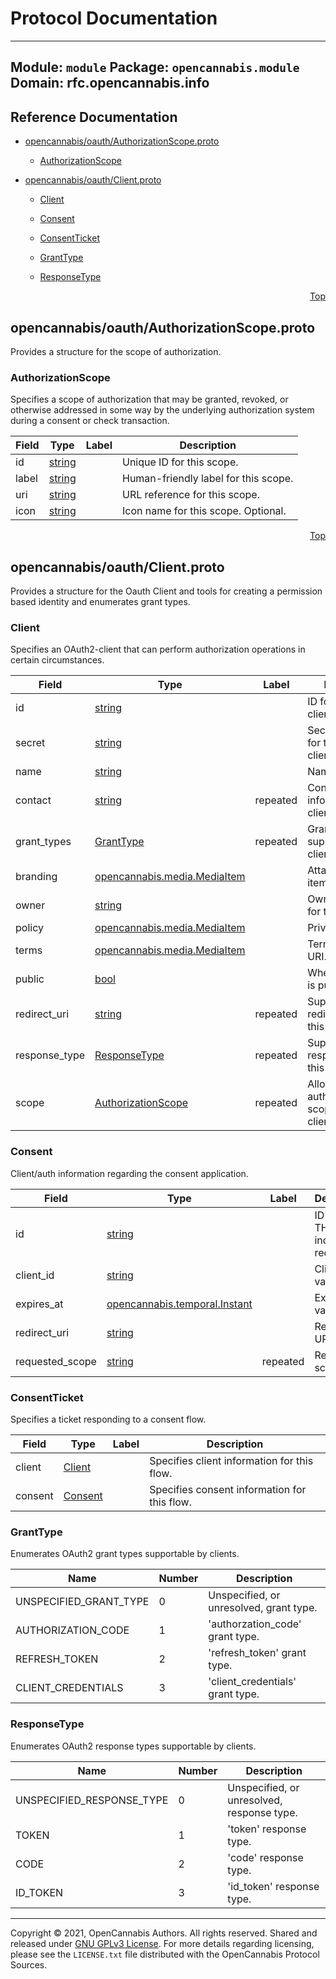 # Protocol Documentation
<a name="top"></a>

---
Module: `module`
Package: `opencannabis.module`
Domain: rfc.opencannabis.info
---


## Reference Documentation

- [opencannabis/oauth/AuthorizationScope.proto](#opencannabis/oauth/AuthorizationScope.proto)
  - [AuthorizationScope](#opencannabis.oauth.AuthorizationScope)

- [opencannabis/oauth/Client.proto](#opencannabis/oauth/Client.proto)
  - [Client](#opencannabis.oauth.Client)
  - [Consent](#opencannabis.oauth.Consent)
  - [ConsentTicket](#opencannabis.oauth.ConsentTicket)

  - [GrantType](#opencannabis.oauth.GrantType)
  - [ResponseType](#opencannabis.oauth.ResponseType)





<a name="opencannabis/oauth/AuthorizationScope.proto"></a>
<p align="right"><a href="#top">Top</a></p>

## opencannabis/oauth/AuthorizationScope.proto
Provides a structure for the scope of authorization.


<a name="opencannabis.oauth.AuthorizationScope"></a>

### AuthorizationScope
Specifies a scope of authorization that may be granted, revoked, or otherwise addressed in some way by the
underlying authorization system during a consent or check transaction.


| Field | Type | Label | Description |
| ----- | ---- | ----- | ----------- |
| id | [string](#string) |  | Unique ID for this scope. |
| label | [string](#string) |  | Human-friendly label for this scope. |
| uri | [string](#string) |  | URL reference for this scope. |
| icon | [string](#string) |  | Icon name for this scope. Optional. |





<!-- end messages -->

<!-- end enums -->

<!-- end HasExtensions -->

<!-- end services -->


<a name="opencannabis/oauth/Client.proto"></a>
<p align="right"><a href="#top">Top</a></p>

## opencannabis/oauth/Client.proto
Provides a structure for the Oauth Client and tools for creating a permission based identity and enumerates grant
types.


<a name="opencannabis.oauth.Client"></a>

### Client
Specifies an OAuth2-client that can perform authorization operations in certain circumstances.


| Field | Type | Label | Description |
| ----- | ---- | ----- | ----------- |
| id | [string](#string) |  | ID for this OAuth2 client. |
| secret | [string](#string) |  | Secret (password) for this OAuth2 client. |
| name | [string](#string) |  | Name of the client. |
| contact | [string](#string) | repeated | Contact information for the client. |
| grant_types | [GrantType](#opencannabis.oauth.GrantType) | repeated | Grant types supported by this client. |
| branding | [opencannabis.media.MediaItem](#opencannabis.media.MediaItem) |  | Attached media item for branding. |
| owner | [string](#string) |  | Owner information for this client. |
| policy | [opencannabis.media.MediaItem](#opencannabis.media.MediaItem) |  | Privacy policy URI. |
| terms | [opencannabis.media.MediaItem](#opencannabis.media.MediaItem) |  | Terms of Service URI. |
| public | [bool](#bool) |  | Whether this client is public or not. |
| redirect_uri | [string](#string) | repeated | Supported/allowed redirect URIs for this client. |
| response_type | [ResponseType](#opencannabis.oauth.ResponseType) | repeated | Supported OAuth2 response types for this client. |
| scope | [AuthorizationScope](#opencannabis.oauth.AuthorizationScope) | repeated | Allowed authorization scopes for this client. |






<a name="opencannabis.oauth.Consent"></a>

### Consent
Client/auth information regarding the consent application.


| Field | Type | Label | Description |
| ----- | ---- | ----- | ----------- |
| id | [string](#string) |  | ID value of THIS indvidual request. |
| client_id | [string](#string) |  | Client ID value. |
| expires_at | [opencannabis.temporal.Instant](#opencannabis.temporal.Instant) |  | Expires-at value. |
| redirect_uri | [string](#string) |  | Redirect URI. |
| requested_scope | [string](#string) | repeated | Requested scopes. |






<a name="opencannabis.oauth.ConsentTicket"></a>

### ConsentTicket
Specifies a ticket responding to a consent flow.


| Field | Type | Label | Description |
| ----- | ---- | ----- | ----------- |
| client | [Client](#opencannabis.oauth.Client) |  | Specifies client information for this flow. |
| consent | [Consent](#opencannabis.oauth.Consent) |  | Specifies consent information for this flow. |





<!-- end messages -->


<a name="opencannabis.oauth.GrantType"></a>

### GrantType
Enumerates OAuth2 grant types supportable by clients.

| Name | Number | Description |
| ---- | ------ | ----------- |
| UNSPECIFIED_GRANT_TYPE | 0 | Unspecified, or unresolved, grant type. |
| AUTHORIZATION_CODE | 1 | 'authorzation_code' grant type. |
| REFRESH_TOKEN | 2 | 'refresh_token' grant type. |
| CLIENT_CREDENTIALS | 3 | 'client_credentials' grant type. |



<a name="opencannabis.oauth.ResponseType"></a>

### ResponseType
Enumerates OAuth2 response types supportable by clients.

| Name | Number | Description |
| ---- | ------ | ----------- |
| UNSPECIFIED_RESPONSE_TYPE | 0 | Unspecified, or unresolved, response type. |
| TOKEN | 1 | 'token' response type. |
| CODE | 2 | 'code' response type. |
| ID_TOKEN | 3 | 'id_token' response type. |


<!-- end enums -->

<!-- end HasExtensions -->

<!-- end services -->



---

Copyright &copy; 2021, OpenCannabis Authors. All rights reserved. Shared and released under
[GNU GPLv3 License](https://www.gnu.org/licenses/gpl-3.0.en.html). For more details regarding licensing, please see the
`LICENSE.txt` file distributed with the OpenCannabis Protocol Sources.
